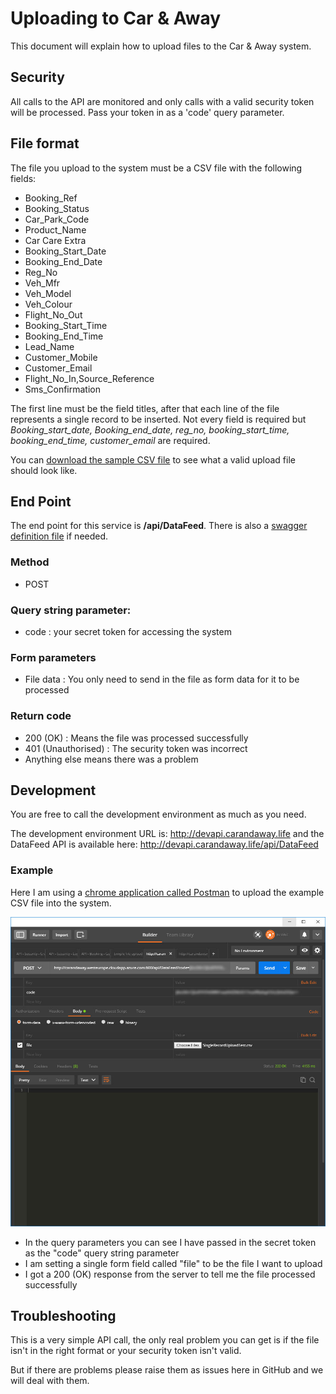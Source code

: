 # Uploading to Car & Away
This document will explain how to upload files to the Car & Away system.

## Security
All calls to the API are monitored and only calls with a valid security token will be processed. Pass your token in as a 'code' query parameter.

## File format
The file you upload to the system must be a CSV file with the following fields:
- Booking_Ref
- Booking_Status
- Car_Park_Code
- Product_Name
- Car Care Extra
- Booking_Start_Date
- Booking_End_Date
- Reg_No
- Veh_Mfr
- Veh_Model
- Veh_Colour
- Flight_No_Out
- Booking_Start_Time
- Booking_End_Time
- Lead_Name
- Customer_Mobile
- Customer_Email
- Flight_No_In,Source_Reference
- Sms_Confirmation

The first line must be the field titles, after that each line of the file represents a single record to be inserted. Not every field is required but *Booking_start_date, Booking_end_date, reg_no, booking_start_time, booking_end_time, customer_email* are required.

You can [download the sample CSV file](SampleUpload.csv) to see what a valid upload file should look like.

## End Point
The end point for this service is **/api/DataFeed**. There is also a [swagger definition file](swagger.json) if needed.

### Method
- POST

### Query string parameter:
- code : your secret token for accessing the system

### Form parameters
- File data : You only need to send in the file as form data for it to be processed

### Return code
- 200 (OK) : Means the file was processed successfully
- 401 (Unauthorised) : The security token was incorrect
- Anything else means there was a problem

## Development
You are free to call the development environment as much as you need.

The development environment URL is: <http://devapi.carandaway.life> and the DataFeed API is available here: <http://devapi.carandaway.life/api/DataFeed>

### Example
Here I am using a [chrome application called Postman](https://chrome.google.com/webstore/detail/postman/fhbjgbiflinjbdggehcddcbncdddomop?hl=en) to upload the example CSV file into the system.

![Using postman to upload the data file](PostmanExample.jpg)

- In the query parameters you can see I have passed in the secret token as the "code" query string parameter
- I am setting a single form field called "file" to be the file I want to upload
- I got a 200 (OK) response from the server to tell me the file processed successfully

## Troubleshooting
This is a very simple API call, the only real problem you can get is if the file isn't in the right format or your security token isn't valid.

But if there are problems please raise them as issues here in GitHub and we will deal with them.
